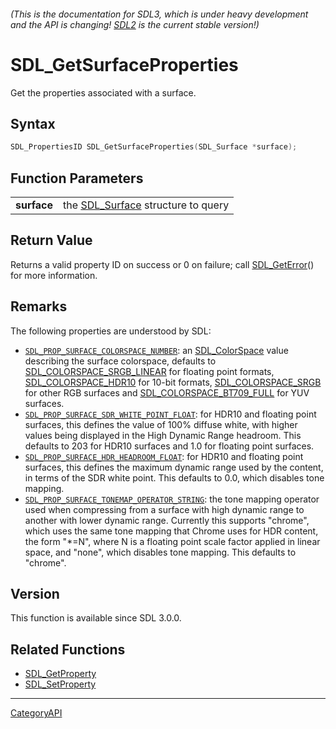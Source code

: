 ###### (This is the documentation for SDL3, which is under heavy development and the API is changing! [SDL2](https://wiki.libsdl.org/SDL2/) is the current stable version!)
# SDL_GetSurfaceProperties

Get the properties associated with a surface.

## Syntax

```c
SDL_PropertiesID SDL_GetSurfaceProperties(SDL_Surface *surface);

```

## Function Parameters

|                 |                                                   |
| --------------- | ------------------------------------------------- |
| **surface**     | the [SDL_Surface](SDL_Surface) structure to query |

## Return Value

Returns a valid property ID on success or 0 on failure; call
[SDL_GetError](SDL_GetError)() for more information.

## Remarks

The following properties are understood by SDL:

- [`SDL_PROP_SURFACE_COLORSPACE_NUMBER`](SDL_PROP_SURFACE_COLORSPACE_NUMBER):
  an [SDL_ColorSpace](SDL_ColorSpace) value describing the surface
  colorspace, defaults to
  [SDL_COLORSPACE_SRGB_LINEAR](SDL_COLORSPACE_SRGB_LINEAR) for floating
  point formats, [SDL_COLORSPACE_HDR10](SDL_COLORSPACE_HDR10) for 10-bit
  formats, [SDL_COLORSPACE_SRGB](SDL_COLORSPACE_SRGB) for other RGB
  surfaces and [SDL_COLORSPACE_BT709_FULL](SDL_COLORSPACE_BT709_FULL) for
  YUV surfaces.
- [`SDL_PROP_SURFACE_SDR_WHITE_POINT_FLOAT`](SDL_PROP_SURFACE_SDR_WHITE_POINT_FLOAT):
  for HDR10 and floating point surfaces, this defines the value of 100%
  diffuse white, with higher values being displayed in the High Dynamic
  Range headroom. This defaults to 203 for HDR10 surfaces and 1.0 for
  floating point surfaces.
- [`SDL_PROP_SURFACE_HDR_HEADROOM_FLOAT`](SDL_PROP_SURFACE_HDR_HEADROOM_FLOAT):
  for HDR10 and floating point surfaces, this defines the maximum dynamic
  range used by the content, in terms of the SDR white point. This defaults
  to 0.0, which disables tone mapping.
- [`SDL_PROP_SURFACE_TONEMAP_OPERATOR_STRING`](SDL_PROP_SURFACE_TONEMAP_OPERATOR_STRING):
  the tone mapping operator used when compressing from a surface with high
  dynamic range to another with lower dynamic range. Currently this
  supports "chrome", which uses the same tone mapping that Chrome uses for
  HDR content, the form "*=N", where N is a floating point scale factor
  applied in linear space, and "none", which disables tone mapping. This
  defaults to "chrome".

## Version

This function is available since SDL 3.0.0.

## Related Functions

* [SDL_GetProperty](SDL_GetProperty)
* [SDL_SetProperty](SDL_SetProperty)

----
[CategoryAPI](CategoryAPI)

